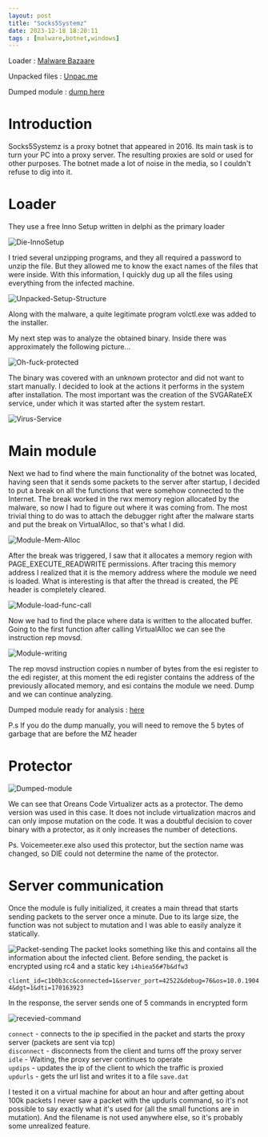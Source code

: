 ```yaml
---
layout: post
title: "Socks5Systemz"
date: 2023-12-18 18:20:11
tags : [malware,botnet,windows]
---
```


Loader : [Malware Bazaare](https://bazaar.abuse.ch/sample/22fdfde16d444cb9abe26e5f06cc4d7b72b98499a3819240615fef58cf6b41e5/)

Unpacked files : [Unpac.me](https://www.unpac.me/results/0bb17dae-7192-42df-aa90-c14215b1a661?hash=d380580f5ee79d082f97c198ffc5185abefcc539a1e49f94ae208589605aaba1#/)

Dumped module : [dump here](/posts_assets/socks5systemz/svgarateex_01785000.bin)

# Introduсtion

Socks5Systemz is a proxy botnet that appeared in 2016. Its main task is to turn your PC into a proxy server. The resulting proxies are sold or used for other purposes. The botnet made a lot of noise in the media, so I couldn't refuse to dig into it.

# Loader

They use a free Inno Setup written in delphi as the primary loader

![Die-InnoSetup](/posts_assets/socks5systemz/DIE_inno_setup.png)

I tried several unzipping programs, and they all required a password to unzip the file. But they allowed me to know the exact names of the files that were inside. With this information, I quickly dug up all the files using everything from the infected machine.

![Unpacked-Setup-Structure](/posts_assets/socks5systemz/Unpacked_Setup_Structure.png)

Along with the malware, a quite legitimate program volctl.exe was added to the installer.

My next step was to analyze the obtained binary. Inside there was approximately the following picture...

![Oh-fuck-protected](/posts_assets/socks5systemz/oh_fuck_protected.png)

The binary was covered with an unknown protector and did not want to start manually. I decided to look at the actions it performs in the system after installation. The most important was the creation of the SVGARateEX service, under which it was started after the system restart.

![Virus-Service](/posts_assets/socks5systemz/SVGARateEX_service.png)

# Main module

Next we had to find where the main functionality of the botnet was located, having seen that it sends some packets to the server after startup, I decided to put a break on all the functions that were somehow connected to the Internet.
The break worked in the rwx memory region allocated by the malware, so now I had to figure out where it was coming from. The most trivial thing to do was to attach the debugger right after the malware starts and put the break on VirtualAlloc, so that's what I did.

![Module-Mem-Alloc](/posts_assets/socks5systemz/module_mem_alloc.png)

After the break was triggered, I saw that it allocates a memory region with PAGE_EXECUTE_READWRITE permissions. After tracing this memory address I realized that it is the memory address where the module we need is loaded. What is interesting is that after the thread is created, the PE header is completely cleared.

![Module-load-func-call](/posts_assets/socks5systemz/module_load_func_call.png)

Now we had to find the place where data is written to the allocated buffer. Going to the first function after calling VirtualAlloc we can see the instruction rep movsd.

![Module-writing](/posts_assets/socks5systemz/module_writing.png)

The rep movsd instruction copies n number of bytes from the esi register to the edi register, at this moment the edi register contains the address of the previously allocated memory, and esi contains the module we need. Dump and we can continue analyzing.

Dumped module ready for analysis : [here](/posts_assets/socks5systemz/svgarateex_01785000.bin)

P.s If you do the dump manually, you will need to remove the 5 bytes of garbage that are before the MZ header

# Protector

![Dumped-module](/posts_assets/socks5systemz/DIE_dumped_module.png)

We can see that Oreans Code Virtualizer acts as a protector. The demo version was used in this case. It does not include virtualization macros and can only impose mutation on the code. It was a doubtful decision to cover binary with a protector, as it only increases the number of detections.

Ps. Voicemeeter.exe also used this protector, but the section name was changed, so DIE could not determine the name of the protector.

# Server communication

Once the module is fully initialized, it creates a main thread that starts sending packets to the server once a minute. Due to its large size, the function was not subject to mutation and I was able to easily analyze it statically.

![Packet-sending](/posts_assets/socks5systemz/Packet_sending.png)
The packet looks something like this and contains all the information about the infected client. Before sending, the packet is encrypted using rc4 and a static key
```i4hiea56#7b&dfw3```

```client_id=c1b0b3cc&connected=1&server_port=42522&debug=76&os=10.0.19044&dgt=1&dti=170163923```

In the response, the server sends one of 5 commands in encrypted form

![recevied-command](/posts_assets/socks5systemz/recv_command_processed.png)

```connect``` - connects to the ip specified in the packet and starts the proxy server (packets are sent via tcp)<br>
```disconnect``` - disconnects from the client and turns off the proxy server<br>
```idle``` - Waiting, the proxy server continues to operate<br>
```updips``` - updates the ip of the client to which the traffic is proxied<br>
```updurls``` - gets the url list and writes it to a file ```save.dat```

I tested it on a virtual machine for about an hour and after getting about 100k packets I never saw a packet with the updurls command, so it's not possible to say exactly what it's used for (all the small functions are in mutation). And the filename is not used anywhere else, so it's probably some unrealized feature.





